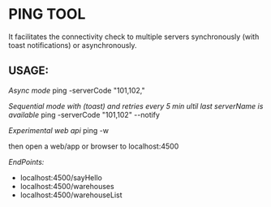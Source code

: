 # PING TOOL

It facilitates the connectivity check to multiple servers synchronously (with toast notifications) or asynchronously.

## USAGE:

*Async mode*
ping -serverCode "101,102,"

*Sequential mode with (toast) and retries every 5 min ultil last serverName is available*
ping -serverCode "101,102" --notify   

*Experimental web api*
ping -w 

then open a web/app or browser to localhost:4500 

*EndPoints:*
* localhost:4500/sayHello
* localhost:4500/warehouses
* localhost:4500/warehouseList





